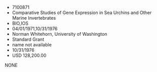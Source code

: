 * 7100871
* Comparative Studies of Gene Expression in Sea Urchins and   Other Marine Invertebrates
* BIO,IOS
* 04/01/1971,10/31/1976
* Norman Whitehorn, University of Washington
* Standard Grant
*   name not available
* 10/31/1976
* USD 128,200.00

NONE